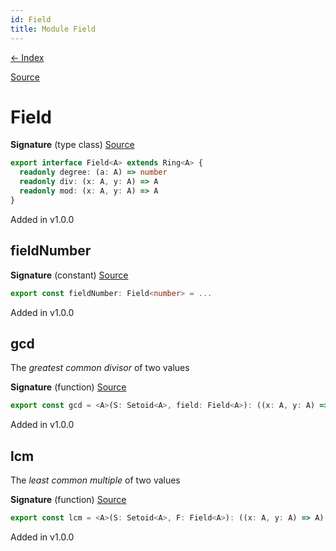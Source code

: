 ```yaml
---
id: Field
title: Module Field
---
```


[← Index](.)

[Source](https://github.com/gcanti/fp-ts/blob/master/src/Field.ts)

# Field

**Signature** (type class) [Source](https://github.com/gcanti/fp-ts/blob/master/src/Field.ts#L10-L14)

```ts
export interface Field<A> extends Ring<A> {
  readonly degree: (a: A) => number
  readonly div: (x: A, y: A) => A
  readonly mod: (x: A, y: A) => A
}
```

Added in v1.0.0

## fieldNumber

**Signature** (constant) [Source](https://github.com/gcanti/fp-ts/blob/master/src/Field.ts#L19-L28)

```ts
export const fieldNumber: Field<number> = ...
```

Added in v1.0.0

## gcd

The _greatest common divisor_ of two values

**Signature** (function) [Source](https://github.com/gcanti/fp-ts/blob/master/src/Field.ts#L35-L39)

```ts
export const gcd = <A>(S: Setoid<A>, field: Field<A>): ((x: A, y: A) => A) => { ... }
```

Added in v1.0.0

## lcm

The _least common multiple_ of two values

**Signature** (function) [Source](https://github.com/gcanti/fp-ts/blob/master/src/Field.ts#L46-L50)

```ts
export const lcm = <A>(S: Setoid<A>, F: Field<A>): ((x: A, y: A) => A) => { ... }
```

Added in v1.0.0
